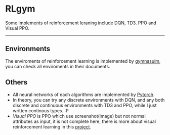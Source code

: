 # RLgym
Some implements of reinforcement leraning include DQN, TD3. PPO and Visual PPO.
***
## Environments
The enviroments of reinforcement learning is implemented by [gymnasuim](https://gymnasium.farama.org/index.html), you can check all enviroments in their documents.
## Others
- All neural networks of each algorithms are implemented by [Pytorch](https://pytorch.org/).
- In theory, you can try any discrete environments with DQN, and any both discrete and continuous environments with TD3 and PPO, while I just written continous types. :P
- *Visual PPO* is PPO which use screenshot(image) but not normal attributes as input, it is not complete here, there is more about visual reinforcement learning in this [project](https://github.com/curefate/rl_research).
